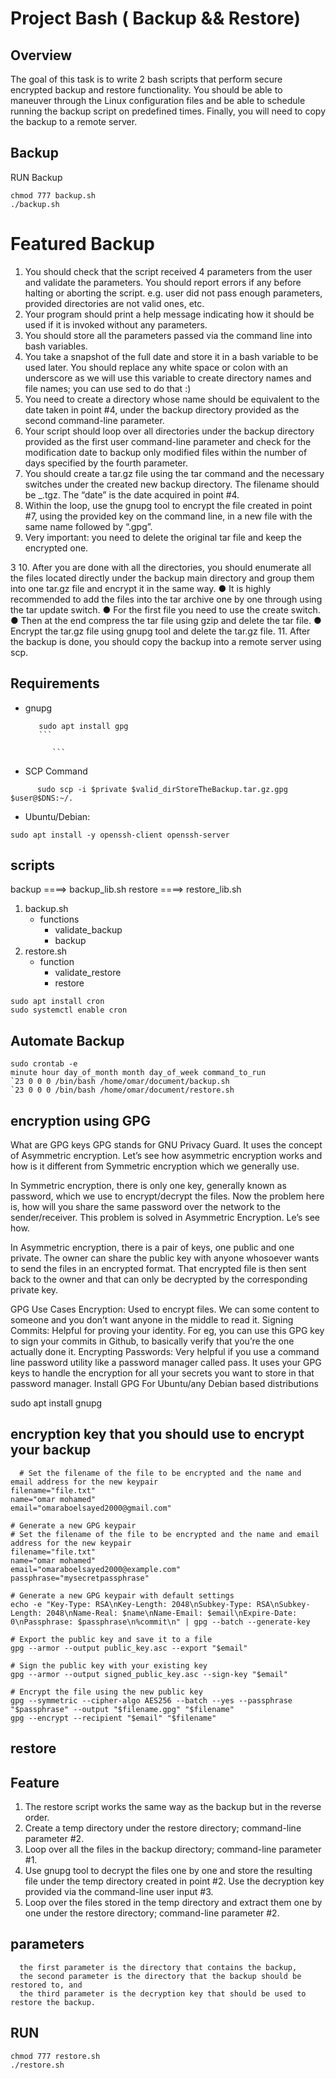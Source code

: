 <h1> Project Bash ( Backup && Restore) </h1>

## Overview
The goal of this task is to write 2 bash scripts that perform secure encrypted backup and restore
functionality. You should be able to maneuver through the Linux configuration files and be able
to schedule running the backup script on predefined times. Finally, you will need to copy the
backup to a remote server.

## Backup
RUN Backup 
```
chmod 777 backup.sh
./backup.sh
```
# Featured Backup
1. You should check that the script received 4 parameters from the user and validate the
parameters. You should report errors if any before halting or aborting the script. e.g. user did not
pass enough parameters, provided directories are not valid ones, etc.
2. Your program should print a help message indicating how it should be used if it is invoked
without any parameters.
3. You should store all the parameters passed via the command line into bash variables.
4. You take a snapshot of the full date and store it in a bash variable to be used later. You
should replace any white space or colon with an underscore as we will use this variable to create
directory names and file names; you can use sed to do that :)
5. You need to create a directory whose name should be equivalent to the date taken in point
#4, under the backup directory provided as the second command-line parameter.
6. Your script should loop over all directories under the backup directory provided as the first
user command-line parameter and check for the modification date to backup only modified files
within the number of days specified by the fourth parameter.
7. You should create a tar.gz file using the tar command and the necessary switches under the
created new backup directory. The filename should be <original directory name>_<date>.tgz.
The “date” is the date acquired in point #4.
8. Within the loop, use the gnupg tool to encrypt the file created in point #7, using the
provided key on the command line, in a new file with the same name followed by “.gpg”.
9. Very important: you need to delete the original tar file and keep the encrypted one.

3
10. After you are done with all the directories, you should enumerate all the files located
directly under the backup main directory and group them into one tar.gz file and encrypt it in the
same way.
● It is highly recommended to add the files into the tar archive one by one through using
the tar update switch.
● For the first file you need to use the create switch.
● Then at the end compress the tar file using gzip and delete the tar file.
● Encrypt the tar.gz file using gnupg tool and delete the tar.gz file.
11. After the backup is done, you should copy the backup into a remote server using scp.
## Requirements
- gnupg 
     ```
        sudo apt install gpg
        ```
        
           ```
- SCP Command
```
      sudo scp -i $private $valid_dirStoreTheBackup.tar.gz.gpg $user@$DNS:~/.

```
 
 - Ubuntu/Debian:
  ```
  sudo apt install -y openssh-client openssh-server
  ``` 
## scripts
backup  ====> backup_lib.sh
restore ====> restore_lib.sh

1. backup.sh 
    - functions
      -  validate_backup
      -  backup
2. restore.sh
    - function 
      - validate_restore
      - restore

```
sudo apt install cron
sudo systemctl enable cron

```
## Automate Backup
```
sudo crontab -e
minute hour day_of_month month day_of_week command_to_run
`23 0 0 0 /bin/bash /home/omar/document/backup.sh
`23 0 0 0 /bin/bash /home/omar/document/restore.sh

```

## encryption using GPG

What are GPG keys
GPG stands for GNU Privacy Guard. It uses the concept of Asymmetric encryption. Let’s see how asymmetric encryption works and how is it different from Symmetric encryption which we generally use.

In Symmetric encryption, there is only one key, generally known as password, which we use to encrypt/decrypt the files. Now the problem here is, how will you share the same password over the network to the sender/receiver. This problem is solved in Asymmetric Encryption. Le’s see how.

In Asymmetric encryption, there is a pair of keys, one public and one private. The owner can share the public key with anyone whosoever wants to send the files in an encrypted format. That encrypted file is then sent back to the owner and that can only be decrypted by the corresponding private key.

GPG Use Cases
Encryption: Used to encrypt files. We can some content to someone and you don’t want anyone in the middle to read it.
Signing Commits: Helpful for proving your identity. For eg, you can use this GPG key to sign your commits in Github, to basically verify that you’re the one actually done it.
Encrypting Passwords: Very helpful if you use a command line password utility like a password manager called pass. It uses your GPG keys to handle the encryption for all your secrets you want to store in that password manager.
Install GPG
For Ubuntu/any Debian based distributions

sudo apt install gnupg
## encryption key that you should use to encrypt your backup 

```
  # Set the filename of the file to be encrypted and the name and email address for the new keypair
filename="file.txt"
name="omar mohamed"
email="omaraboelsayed2000@gmail.com"

# Generate a new GPG keypair
# Set the filename of the file to be encrypted and the name and email address for the new keypair
filename="file.txt"
name="omar mohamed"
email="omaraboelsayed2000@example.com"
passphrase="mysecretpassphrase"

# Generate a new GPG keypair with default settings
echo -e "Key-Type: RSA\nKey-Length: 2048\nSubkey-Type: RSA\nSubkey-Length: 2048\nName-Real: $name\nName-Email: $email\nExpire-Date: 0\nPassphrase: $passphrase\n%commit\n" | gpg --batch --generate-key

# Export the public key and save it to a file
gpg --armor --output public_key.asc --export "$email"

# Sign the public key with your existing key
gpg --armor --output signed_public_key.asc --sign-key "$email"

# Encrypt the file using the new public key
gpg --symmetric --cipher-algo AES256 --batch --yes --passphrase "$passphrase" --output "$filename.gpg" "$filename"
gpg --encrypt --recipient "$email" "$filename"
```



## restore 
## Feature
1. The restore script works the same way as the backup but in the reverse order.
2. Create a temp directory under the restore directory; command-line parameter #2.
3. Loop over all the files in the backup directory; command-line parameter #1.
4. Use gnupg tool to decrypt the files one by one and store the resulting file under the temp
directory created in point #2. Use the decryption key provided via the command-line user input
#3.
5. Loop over the files stored in the temp directory and extract them one by one under the
restore directory; command-line parameter #2.

## parameters
      the first parameter is the directory that contains the backup, 
      the second parameter is the directory that the backup should be restored to, and 
      the third parameter is the decryption key that should be used to restore the backup.
## RUN 
```
chmod 777 restore.sh
./restore.sh
```





  
  

